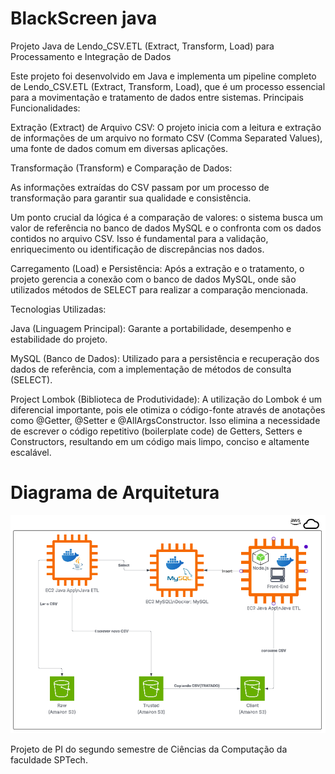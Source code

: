 # BlackScreen java
Projeto Java de Lendo_CSV.ETL (Extract, Transform, Load) para Processamento e Integração de Dados

Este projeto foi desenvolvido em Java e implementa um pipeline completo de Lendo_CSV.ETL (Extract, Transform, Load), que é um processo essencial para a movimentação e tratamento de dados entre sistemas.
Principais Funcionalidades:

Extração (Extract) de Arquivo CSV: O projeto inicia com a leitura e extração de informações de um arquivo no formato CSV (Comma Separated Values), uma fonte de dados comum em diversas aplicações.

Transformação (Transform) e Comparação de Dados:

As informações extraídas do CSV passam por um processo de transformação para garantir sua qualidade e consistência.

Um ponto crucial da lógica é a comparação de valores: o sistema busca um valor de referência no banco de dados MySQL e o confronta com os dados contidos no arquivo CSV. Isso é fundamental para a validação, enriquecimento ou identificação de discrepâncias nos dados.

Carregamento (Load) e Persistência: Após a extração e o tratamento, o projeto gerencia a conexão com o banco de dados MySQL, onde são utilizados métodos de SELECT para realizar a comparação mencionada.

Tecnologias Utilizadas:

Java (Linguagem Principal): Garante a portabilidade, desempenho e estabilidade do projeto.

MySQL (Banco de Dados): Utilizado para a persistência e recuperação dos dados de referência, com a implementação de métodos de consulta (SELECT).

Project Lombok (Biblioteca de Produtividade): A utilização do Lombok é um diferencial importante, pois ele otimiza o código-fonte através de anotações como @Getter, @Setter e @AllArgsConstructor. Isso elimina a necessidade de escrever o código repetitivo (boilerplate code) de Getters, Setters e Constructors, resultando em um código mais limpo, conciso e altamente escalável.

# Diagrama de Arquitetura
![Diagrama de Arquitetura](src/img/img.png)


Projeto de PI do segundo semestre de Ciências da Computação da faculdade SPTech.

